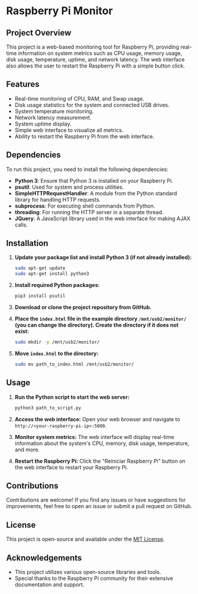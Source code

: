 # Raspberry Pi Monitor

## Project Overview
This project is a web-based monitoring tool for Raspberry Pi, providing real-time information on system metrics such as CPU usage, memory usage, disk usage, temperature, uptime, and network latency. The web interface also allows the user to restart the Raspberry Pi with a simple button click.

## Features
- Real-time monitoring of CPU, RAM, and Swap usage.
- Disk usage statistics for the system and connected USB drives.
- System temperature monitoring.
- Network latency measurement.
- System uptime display.
- Simple web interface to visualize all metrics.
- Ability to restart the Raspberry Pi from the web interface.

## Dependencies
To run this project, you need to install the following dependencies:

- **Python 3**: Ensure that Python 3 is installed on your Raspberry Pi.
- **psutil**: Used for system and process utilities.
- **SimpleHTTPRequestHandler**: A module from the Python standard library for handling HTTP requests.
- **subprocess**: For executing shell commands from Python.
- **threading**: For running the HTTP server in a separate thread.
- **JQuery**: A JavaScript library used in the web interface for making AJAX calls.

## Installation
1. **Update your package list and install Python 3 (if not already installed):**
    ```sh
    sudo apt-get update
    sudo apt-get install python3
    ```

2. **Install required Python packages:**
    ```sh
    pip3 install psutil
    ```

3. **Download or clone the project repository from GitHub.**

4. **Place the `index.html` file in the example directory `/mnt/usb2/monitor/` (you can change the directory). Create the directory if it does not exist:**
    ```sh
    sudo mkdir -p /mnt/usb2/monitor/
    ```

5. **Move `index.html` to the directory:**
    ```sh
    sudo mv path_to_index.html /mnt/usb2/monitor/
    ```

## Usage
1. **Run the Python script to start the web server:**
    ```sh
    python3 path_to_script.py
    ```

2. **Access the web interface:**
    Open your web browser and navigate to `http://<your-raspberry-pi-ip>:5000`.

3. **Monitor system metrics:**
    The web interface will display real-time information about the system's CPU, memory, disk usage, temperature, and more.

4. **Restart the Raspberry Pi:**
    Click the "Reiniciar Raspberry Pi" button on the web interface to restart your Raspberry Pi.

## Contributions
Contributions are welcome! If you find any issues or have suggestions for improvements, feel free to open an issue or submit a pull request on GitHub.

## License
This project is open-source and available under the [MIT License](LICENSE).

## Acknowledgements
- This project utilizes various open-source libraries and tools.
- Special thanks to the Raspberry Pi community for their extensive documentation and support.
